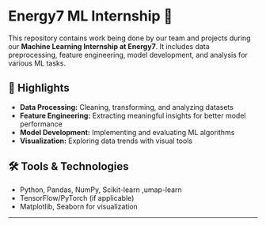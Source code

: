 # Energy7 ML Internship 🚀  

This repository contains work being done by our team and projects during our **Machine Learning Internship at Energy7**. It includes data preprocessing, feature engineering, model development, and analysis for various ML tasks.  

## 📌 Highlights  
- **Data Processing:** Cleaning, transforming, and analyzing datasets  
- **Feature Engineering:** Extracting meaningful insights for better model performance  
- **Model Development:** Implementing and evaluating ML algorithms  
- **Visualization:** Exploring data trends with visual tools  

## 🛠 Tools & Technologies  
- Python, Pandas, NumPy, Scikit-learn ,umap-learn 
- TensorFlow/PyTorch (if applicable)  
- Matplotlib, Seaborn for visualization  

---
